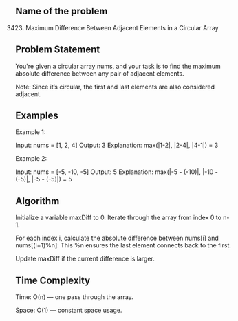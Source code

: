 ## Name of the problem
3423. Maximum Difference Between Adjacent Elements in a Circular Array

## Problem Statement
You're given a circular array nums, and your task is to find the maximum absolute difference between any pair of adjacent elements.

Note: Since it’s circular, the first and last elements are also considered adjacent.

## Examples
Example 1:

Input: nums = [1, 2, 4]
Output: 3
Explanation: max(|1-2|, |2-4|, |4-1|) = 3

Example 2:

Input: nums = [-5, -10, -5]
Output: 5
Explanation: max(|-5 - (-10)|, |-10 - (-5)|, |-5 - (-5)|) = 5


## Algorithm 
Initialize a variable maxDiff to 0.
Iterate through the array from index 0 to n-1.

For each index i, calculate the absolute difference between nums[i] and nums[(i+1)%n]:
This %n ensures the last element connects back to the first.

Update maxDiff if the current difference is larger.

##  Time Complexity
Time: O(n) — one pass through the array.

Space: O(1) — constant space usage.